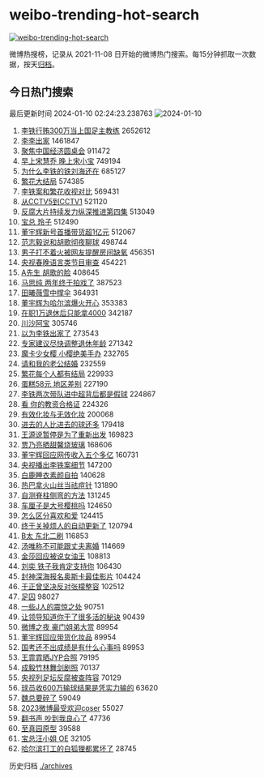 # weibo-trending-hot-search

[![weibo-trending-hot-search](https://github.com/ameizi/weibo-trending-hot-search/actions/workflows/ci.yml/badge.svg)](https://github.com/ameizi/weibo-trending-hot-search/actions/workflows/ci.yml)

微博热搜榜，记录从 2021-11-08 日开始的微博热门搜索。每15分钟抓取一次数据，按天[归档](./archives)。

## 今日热门搜索

<!-- BEGIN --> 
最后更新时间 2024-01-10 02:24:23.238763 
![2024-01-10](https://imgs-storage.s3.us-east-005.backblazeb2.com/20240110/2024-01-10.png?versionId=4_z8fbbed132d73df8689c40f13_f10826698cb6d815f_d20240109_m182423_c005_v0501016_t0059_u01704824662772) 
1. [李铁行贿300万当上国足主教练](https://s.weibo.com/weibo?q=%23%E6%9D%8E%E9%93%81%E8%A1%8C%E8%B4%BF300%E4%B8%87%E5%BD%93%E4%B8%8A%E5%9B%BD%E8%B6%B3%E4%B8%BB%E6%95%99%E7%BB%83%23&t=31&band_rank=1&Refer=top) 2652612
1. [李李出家](https://s.weibo.com/weibo?q=%23%E6%9D%8E%E6%9D%8E%E5%87%BA%E5%AE%B6%23&t=31&band_rank=2&Refer=top) 1461847
1. [聚焦中国经济圆桌会](https://s.weibo.com/weibo?q=%23%E8%81%9A%E7%84%A6%E4%B8%AD%E5%9B%BD%E7%BB%8F%E6%B5%8E%E5%9C%86%E6%A1%8C%E4%BC%9A%23&t=31&band_rank=3&Refer=top) 911472
1. [早上宋慧乔 晚上宋小宝](https://s.weibo.com/weibo?q=%E6%97%A9%E4%B8%8A%E5%AE%8B%E6%85%A7%E4%B9%94%20%E6%99%9A%E4%B8%8A%E5%AE%8B%E5%B0%8F%E5%AE%9D&t=31&band_rank=4&Refer=top) 749194
1. [为什么李铁的铁刘海还在](https://s.weibo.com/weibo?q=%23%E4%B8%BA%E4%BB%80%E4%B9%88%E6%9D%8E%E9%93%81%E7%9A%84%E9%93%81%E5%88%98%E6%B5%B7%E8%BF%98%E5%9C%A8%23&t=31&band_rank=5&Refer=top) 685127
1. [繁花大结局](https://s.weibo.com/weibo?q=%23%E7%B9%81%E8%8A%B1%E5%A4%A7%E7%BB%93%E5%B1%80%23&t=31&band_rank=6&Refer=top) 574385
1. [李铁案和繁花收视对比](https://s.weibo.com/weibo?q=%E6%9D%8E%E9%93%81%E6%A1%88%E5%92%8C%E7%B9%81%E8%8A%B1%E6%94%B6%E8%A7%86%E5%AF%B9%E6%AF%94&t=31&band_rank=7&Refer=top) 569431
1. [从CCTV5到CCTV1](https://s.weibo.com/weibo?q=%E4%BB%8ECCTV5%E5%88%B0CCTV1&t=31&band_rank=8&Refer=top) 521120
1. [反腐大片持续发力纵深推进第四集](https://s.weibo.com/weibo?q=%23%E5%8F%8D%E8%85%90%E5%A4%A7%E7%89%87%E6%8C%81%E7%BB%AD%E5%8F%91%E5%8A%9B%E7%BA%B5%E6%B7%B1%E6%8E%A8%E8%BF%9B%E7%AC%AC%E5%9B%9B%E9%9B%86%23&t=31&band_rank=40&Refer=top) 513049
1. [宝总 玲子](https://s.weibo.com/weibo?q=%E5%AE%9D%E6%80%BB%20%E7%8E%B2%E5%AD%90&t=31&band_rank=9&Refer=top) 512490
1. [董宇辉新号首播带货超1亿元](https://s.weibo.com/weibo?q=%23%E8%91%A3%E5%AE%87%E8%BE%89%E6%96%B0%E5%8F%B7%E9%A6%96%E6%92%AD%E5%B8%A6%E8%B4%A7%E8%B6%851%E4%BA%BF%E5%85%83%23&t=31&band_rank=10&Refer=top) 512067
1. [范志毅说和胡歌彻夜聊球](https://s.weibo.com/weibo?q=%23%E8%8C%83%E5%BF%97%E6%AF%85%E8%AF%B4%E5%92%8C%E8%83%A1%E6%AD%8C%E5%BD%BB%E5%A4%9C%E8%81%8A%E7%90%83%23&t=31&band_rank=11&Refer=top) 498744
1. [男子打不着火被网友提醒房间缺氧](https://s.weibo.com/weibo?q=%23%E7%94%B7%E5%AD%90%E6%89%93%E4%B8%8D%E7%9D%80%E7%81%AB%E8%A2%AB%E7%BD%91%E5%8F%8B%E6%8F%90%E9%86%92%E6%88%BF%E9%97%B4%E7%BC%BA%E6%B0%A7%23&t=31&band_rank=45&Refer=top) 456351
1. [央视春晚语言类节目审查](https://s.weibo.com/weibo?q=%23%E5%A4%AE%E8%A7%86%E6%98%A5%E6%99%9A%E8%AF%AD%E8%A8%80%E7%B1%BB%E8%8A%82%E7%9B%AE%E5%AE%A1%E6%9F%A5%23&t=31&band_rank=17&Refer=top) 454221
1. [A先生 胡歌的脸](https://s.weibo.com/weibo?q=A%E5%85%88%E7%94%9F%20%E8%83%A1%E6%AD%8C%E7%9A%84%E8%84%B8&t=31&band_rank=12&Refer=top) 408645
1. [马思纯 两年终于拍戏了](https://s.weibo.com/weibo?q=%E9%A9%AC%E6%80%9D%E7%BA%AF%20%E4%B8%A4%E5%B9%B4%E7%BB%88%E4%BA%8E%E6%8B%8D%E6%88%8F%E4%BA%86&t=31&band_rank=13&Refer=top) 387523
1. [田曦薇雪中撑伞](https://s.weibo.com/weibo?q=%E7%94%B0%E6%9B%A6%E8%96%87%E9%9B%AA%E4%B8%AD%E6%92%91%E4%BC%9E&t=31&band_rank=14&Refer=top) 364931
1. [董宇辉为哈尔滨爆火开心](https://s.weibo.com/weibo?q=%23%E8%91%A3%E5%AE%87%E8%BE%89%E4%B8%BA%E5%93%88%E5%B0%94%E6%BB%A8%E7%88%86%E7%81%AB%E5%BC%80%E5%BF%83%23&t=31&band_rank=10&Refer=top) 353383
1. [在职1万退休后只能拿4000](https://s.weibo.com/weibo?q=%23%E5%9C%A8%E8%81%8C1%E4%B8%87%E9%80%80%E4%BC%91%E5%90%8E%E5%8F%AA%E8%83%BD%E6%8B%BF4000%23&t=31&band_rank=15&Refer=top) 342187
1. [川沙阿宝](https://s.weibo.com/weibo?q=%E5%B7%9D%E6%B2%99%E9%98%BF%E5%AE%9D&t=31&band_rank=16&Refer=top) 305746
1. [以为李铁出家了](https://s.weibo.com/weibo?q=%E4%BB%A5%E4%B8%BA%E6%9D%8E%E9%93%81%E5%87%BA%E5%AE%B6%E4%BA%86&t=31&band_rank=19&Refer=top) 273543
1. [专家建议尽快调整退休年龄](https://s.weibo.com/weibo?q=%23%E4%B8%93%E5%AE%B6%E5%BB%BA%E8%AE%AE%E5%B0%BD%E5%BF%AB%E8%B0%83%E6%95%B4%E9%80%80%E4%BC%91%E5%B9%B4%E9%BE%84%23&t=31&band_rank=18&Refer=top) 271342
1. [魔卡少女樱 小樱绝美手办](https://s.weibo.com/weibo?q=%E9%AD%94%E5%8D%A1%E5%B0%91%E5%A5%B3%E6%A8%B1%20%E5%B0%8F%E6%A8%B1%E7%BB%9D%E7%BE%8E%E6%89%8B%E5%8A%9E&t=31&band_rank=20&Refer=top) 232765
1. [请和我的老公结婚](https://s.weibo.com/weibo?q=%E8%AF%B7%E5%92%8C%E6%88%91%E7%9A%84%E8%80%81%E5%85%AC%E7%BB%93%E5%A9%9A&t=31&band_rank=21&Refer=top) 232559
1. [繁花每个人都有结局](https://s.weibo.com/weibo?q=%E7%B9%81%E8%8A%B1%E6%AF%8F%E4%B8%AA%E4%BA%BA%E9%83%BD%E6%9C%89%E7%BB%93%E5%B1%80&t=31&band_rank=22&Refer=top) 229933
1. [蛋糕58元 地区差别](https://s.weibo.com/weibo?q=%E8%9B%8B%E7%B3%9558%E5%85%83%20%E5%9C%B0%E5%8C%BA%E5%B7%AE%E5%88%AB&t=31&band_rank=26&Refer=top) 227190
1. [李铁两次带队进中超背后都是假球](https://s.weibo.com/weibo?q=%23%E6%9D%8E%E9%93%81%E4%B8%A4%E6%AC%A1%E5%B8%A6%E9%98%9F%E8%BF%9B%E4%B8%AD%E8%B6%85%E8%83%8C%E5%90%8E%E9%83%BD%E6%98%AF%E5%81%87%E7%90%83%23&t=31&band_rank=23&Refer=top) 224867
1. [看 你的教资合格证](https://s.weibo.com/weibo?q=%E7%9C%8B%20%E4%BD%A0%E7%9A%84%E6%95%99%E8%B5%84%E5%90%88%E6%A0%BC%E8%AF%81&t=31&band_rank=24&Refer=top) 224326
1. [有效化妆与无效化妆](https://s.weibo.com/weibo?q=%E6%9C%89%E6%95%88%E5%8C%96%E5%A6%86%E4%B8%8E%E6%97%A0%E6%95%88%E5%8C%96%E5%A6%86&t=31&band_rank=25&Refer=top) 200068
1. [进去的人比进去的球还多](https://s.weibo.com/weibo?q=%E8%BF%9B%E5%8E%BB%E7%9A%84%E4%BA%BA%E6%AF%94%E8%BF%9B%E5%8E%BB%E7%9A%84%E7%90%83%E8%BF%98%E5%A4%9A&t=31&band_rank=27&Refer=top) 179418
1. [王源说暂停是为了重新出发](https://s.weibo.com/weibo?q=%23%E7%8E%8B%E6%BA%90%E8%AF%B4%E6%9A%82%E5%81%9C%E6%98%AF%E4%B8%BA%E4%BA%86%E9%87%8D%E6%96%B0%E5%87%BA%E5%8F%91%23&t=31&band_rank=28&Refer=top) 169823
1. [贾乃亮晒甜馨烧玻璃](https://s.weibo.com/weibo?q=%E8%B4%BE%E4%B9%83%E4%BA%AE%E6%99%92%E7%94%9C%E9%A6%A8%E7%83%A7%E7%8E%BB%E7%92%83&t=31&band_rank=29&Refer=top) 168606
1. [董宇辉回应网传收入五个多亿](https://s.weibo.com/weibo?q=%23%E8%91%A3%E5%AE%87%E8%BE%89%E5%9B%9E%E5%BA%94%E7%BD%91%E4%BC%A0%E6%94%B6%E5%85%A5%E4%BA%94%E4%B8%AA%E5%A4%9A%E4%BA%BF%23&t=31&band_rank=30&Refer=top) 160731
1. [央视播出李铁案细节](https://s.weibo.com/weibo?q=%23%E5%A4%AE%E8%A7%86%E6%92%AD%E5%87%BA%E6%9D%8E%E9%93%81%E6%A1%88%E7%BB%86%E8%8A%82%23&t=31&band_rank=31&Refer=top) 147200
1. [白鹿睡衣素颜自拍](https://s.weibo.com/weibo?q=%23%E7%99%BD%E9%B9%BF%E7%9D%A1%E8%A1%A3%E7%B4%A0%E9%A2%9C%E8%87%AA%E6%8B%8D%23&t=31&band_rank=32&Refer=top) 140628
1. [热巴拿火山丝当祛痘针](https://s.weibo.com/weibo?q=%E7%83%AD%E5%B7%B4%E6%8B%BF%E7%81%AB%E5%B1%B1%E4%B8%9D%E5%BD%93%E7%A5%9B%E7%97%98%E9%92%88&t=31&band_rank=33&Refer=top) 131890
1. [自测脊柱侧弯的方法](https://s.weibo.com/weibo?q=%23%E8%87%AA%E6%B5%8B%E8%84%8A%E6%9F%B1%E4%BE%A7%E5%BC%AF%E7%9A%84%E6%96%B9%E6%B3%95%23&t=31&band_rank=34&Refer=top) 131245
1. [车厘子是大号樱桃吗](https://s.weibo.com/weibo?q=%23%E8%BD%A6%E5%8E%98%E5%AD%90%E6%98%AF%E5%A4%A7%E5%8F%B7%E6%A8%B1%E6%A1%83%E5%90%97%23&t=31&band_rank=35&Refer=top) 124650
1. [怎么区分喜欢和爱](https://s.weibo.com/weibo?q=%E6%80%8E%E4%B9%88%E5%8C%BA%E5%88%86%E5%96%9C%E6%AC%A2%E5%92%8C%E7%88%B1&t=31&band_rank=36&Refer=top) 124415
1. [终于关掉烦人的自动更新了](https://s.weibo.com/weibo?q=%E7%BB%88%E4%BA%8E%E5%85%B3%E6%8E%89%E7%83%A6%E4%BA%BA%E7%9A%84%E8%87%AA%E5%8A%A8%E6%9B%B4%E6%96%B0%E4%BA%86&t=31&band_rank=37&Refer=top) 120794
1. [B太 东北二刷](https://s.weibo.com/weibo?q=B%E5%A4%AA%20%E4%B8%9C%E5%8C%97%E4%BA%8C%E5%88%B7&t=31&band_rank=38&Refer=top) 116853
1. [汤唯称不可能跟丈夫离婚](https://s.weibo.com/weibo?q=%23%E6%B1%A4%E5%94%AF%E7%A7%B0%E4%B8%8D%E5%8F%AF%E8%83%BD%E8%B7%9F%E4%B8%88%E5%A4%AB%E7%A6%BB%E5%A9%9A%23&t=31&band_rank=39&Refer=top) 114669
1. [金莎回应被说女油王](https://s.weibo.com/weibo?q=%23%E9%87%91%E8%8E%8E%E5%9B%9E%E5%BA%94%E8%A2%AB%E8%AF%B4%E5%A5%B3%E6%B2%B9%E7%8E%8B%23&t=31&band_rank=42&Refer=top) 108813
1. [刘奕 铁子我肯定支持你](https://s.weibo.com/weibo?q=%E5%88%98%E5%A5%95%20%E9%93%81%E5%AD%90%E6%88%91%E8%82%AF%E5%AE%9A%E6%94%AF%E6%8C%81%E4%BD%A0&t=31&band_rank=41&Refer=top) 106430
1. [封神深海报名奥斯卡最佳影片](https://s.weibo.com/weibo?q=%23%E5%B0%81%E7%A5%9E%E6%B7%B1%E6%B5%B7%E6%8A%A5%E5%90%8D%E5%A5%A5%E6%96%AF%E5%8D%A1%E6%9C%80%E4%BD%B3%E5%BD%B1%E7%89%87%23&t=31&band_rank=42&Refer=top) 104424
1. [于正曾坚决反对张檬整容](https://s.weibo.com/weibo?q=%23%E4%BA%8E%E6%AD%A3%E6%9B%BE%E5%9D%9A%E5%86%B3%E5%8F%8D%E5%AF%B9%E5%BC%A0%E6%AA%AC%E6%95%B4%E5%AE%B9%23&t=31&band_rank=43&Refer=top) 102512
1. [足囚](https://s.weibo.com/weibo?q=%E8%B6%B3%E5%9B%9A&t=31&band_rank=44&Refer=top) 98027
1. [一些J人的震惊之处](https://s.weibo.com/weibo?q=%E4%B8%80%E4%BA%9BJ%E4%BA%BA%E7%9A%84%E9%9C%87%E6%83%8A%E4%B9%8B%E5%A4%84&t=31&band_rank=46&Refer=top) 90751
1. [让领导知道你干了很多活的秘诀](https://s.weibo.com/weibo?q=%E8%AE%A9%E9%A2%86%E5%AF%BC%E7%9F%A5%E9%81%93%E4%BD%A0%E5%B9%B2%E4%BA%86%E5%BE%88%E5%A4%9A%E6%B4%BB%E7%9A%84%E7%A7%98%E8%AF%80&t=31&band_rank=47&Refer=top) 90439
1. [微博之夜 豪门姐弟大赏](https://s.weibo.com/weibo?q=%E5%BE%AE%E5%8D%9A%E4%B9%8B%E5%A4%9C%20%E8%B1%AA%E9%97%A8%E5%A7%90%E5%BC%9F%E5%A4%A7%E8%B5%8F&t=31&band_rank=48&Refer=top) 89954
1. [董宇辉回应带货化妆品](https://s.weibo.com/weibo?q=%23%E8%91%A3%E5%AE%87%E8%BE%89%E5%9B%9E%E5%BA%94%E5%B8%A6%E8%B4%A7%E5%8C%96%E5%A6%86%E5%93%81%23&t=31&band_rank=49&Refer=top) 89954
1. [国考还不出成绩是有什么心事吗](https://s.weibo.com/weibo?q=%E5%9B%BD%E8%80%83%E8%BF%98%E4%B8%8D%E5%87%BA%E6%88%90%E7%BB%A9%E6%98%AF%E6%9C%89%E4%BB%80%E4%B9%88%E5%BF%83%E4%BA%8B%E5%90%97&t=31&band_rank=50&Refer=top) 89953
1. [王霏霏晒JYP合照](https://s.weibo.com/weibo?q=%23%E7%8E%8B%E9%9C%8F%E9%9C%8F%E6%99%92JYP%E5%90%88%E7%85%A7%23&t=31&band_rank=45&Refer=top) 79195
1. [成毅竹林舞剑剧照](https://s.weibo.com/weibo?q=%23%E6%88%90%E6%AF%85%E7%AB%B9%E6%9E%97%E8%88%9E%E5%89%91%E5%89%A7%E7%85%A7%23&t=31&band_rank=46&Refer=top) 70137
1. [央视列足坛反腐被查阵容](https://s.weibo.com/weibo?q=%23%E5%A4%AE%E8%A7%86%E5%88%97%E8%B6%B3%E5%9D%9B%E5%8F%8D%E8%85%90%E8%A2%AB%E6%9F%A5%E9%98%B5%E5%AE%B9%23&t=31&band_rank=49&Refer=top) 70129
1. [球员收600万输球结果是凭实力输的](https://s.weibo.com/weibo?q=%23%E7%90%83%E5%91%98%E6%94%B6600%E4%B8%87%E8%BE%93%E7%90%83%E7%BB%93%E6%9E%9C%E6%98%AF%E5%87%AD%E5%AE%9E%E5%8A%9B%E8%BE%93%E7%9A%84%23&t=31&band_rank=50&Refer=top) 63620
1. [魏总要碎了](https://s.weibo.com/weibo?q=%23%E9%AD%8F%E6%80%BB%E8%A6%81%E7%A2%8E%E4%BA%86%23&t=31&band_rank=38&Refer=top) 59049
1. [2023微博最受欢迎coser](https://s.weibo.com/weibo?q=%232023%E5%BE%AE%E5%8D%9A%E6%9C%80%E5%8F%97%E6%AC%A2%E8%BF%8Ecoser%23&t=31&band_rank=40&Refer=top) 55027
1. [翻书声 吵到我良心了](https://s.weibo.com/weibo?q=%E7%BF%BB%E4%B9%A6%E5%A3%B0%20%E5%90%B5%E5%88%B0%E6%88%91%E8%89%AF%E5%BF%83%E4%BA%86&t=31&band_rank=50&Refer=top) 47736
1. [至真园原型](https://s.weibo.com/weibo?q=%E8%87%B3%E7%9C%9F%E5%9B%AD%E5%8E%9F%E5%9E%8B&t=31&band_rank=50&Refer=top) 39588
1. [宝总汪小姐 OE](https://s.weibo.com/weibo?q=%E5%AE%9D%E6%80%BB%E6%B1%AA%E5%B0%8F%E5%A7%90%20OE&t=31&band_rank=44&Refer=top) 32105
1. [哈尔滨打工的白狐狸都累坏了](https://s.weibo.com/weibo?q=%E5%93%88%E5%B0%94%E6%BB%A8%E6%89%93%E5%B7%A5%E7%9A%84%E7%99%BD%E7%8B%90%E7%8B%B8%E9%83%BD%E7%B4%AF%E5%9D%8F%E4%BA%86&t=31&band_rank=50&Refer=top) 28745
<!-- END -->

历史归档 [./archives](./archives)

